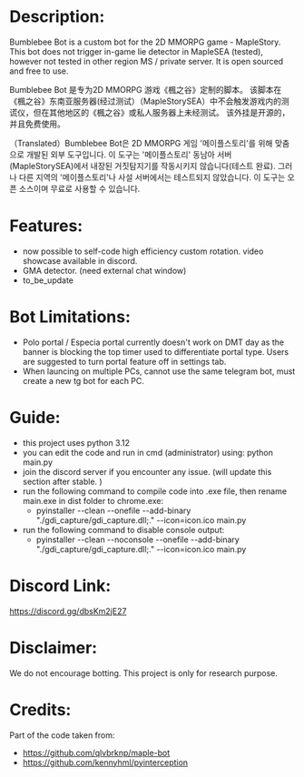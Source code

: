 # Description: 
Bumblebee Bot is a custom bot for the 2D MMORPG game - MapleStory.  
This bot does not trigger in-game lie detector in MapleSEA (tested), however not tested in other region MS / private server. 
It is open sourced and free to use. 

Bumblebee Bot 是专为2D MMORPG 游戏《楓之谷》定制的脚本。
该脚本在《楓之谷》东南亚服务器(经过测试）（MapleStorySEA）中不会触发游戏内的测谎仪，但在其他地区的《楓之谷》或私人服务器上未经测试。
该外挂是开源的，并且免费使用。

（Translated）Bumblebee Bot은 2D MMORPG 게임 '메이플스토리'를 위해 맞춤으로 개발된 외부 도구입니다. 이 도구는 '메이플스토리' 동남아 서버(MapleStorySEA)에서 내장된 거짓탐지기를 작동시키지 않습니다(테스트 완료). 그러나 다른 지역의 '메이플스토리'나 사설 서버에서는 테스트되지 않았습니다. 이 도구는 오픈 소스이며 무료로 사용할 수 있습니다.

# Features:
- now possible to self-code high efficiency custom rotation. video showcase available in discord. 
- GMA detector. (need external chat window)
- to_be_update

# Bot Limitations:
- Polo portal / Especia portal currently doesn't work on DMT day as the banner is blocking the top timer used to differentiate portal type. Users are suggested to turn portal feature off in settings tab. 
- When launcing on multiple PCs, cannot use the same telegram bot, must create a new tg bot for each PC. 

# Guide:
- this project uses python 3.12
- you can edit the code and run in cmd (administrator) using: python main.py
- join the discord server if you encounter any issue. (will update this section after stable. ) 
- run the following command to compile code into .exe file, then rename main.exe in dist folder to chrome.exe:
    - pyinstaller --clean --onefile --add-binary "./gdi_capture/gdi_capture.dll;." --icon=icon.ico main.py
- run the following command to disable console output:
    - pyinstaller --clean --noconsole --onefile --add-binary "./gdi_capture/gdi_capture.dll;." --icon=icon.ico main.py

# Discord Link: 
https://discord.gg/dbsKm2jE27

# Disclaimer:
We do not encourage botting. This project is only for research purpose. 

# Credits:
Part of the code taken from:
- https://github.com/qlvbrknp/maple-bot
- https://github.com/kennyhml/pyinterception
